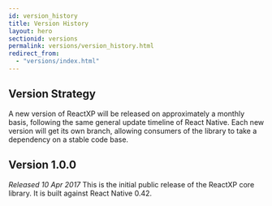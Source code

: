 ```yaml
---
id: version_history
title: Version History
layout: hero
sectionid: versions
permalink: versions/version_history.html
redirect_from:
  - "versions/index.html"
---
```


## Version Strategy

A new version of ReactXP will be released on approximately a monthly basis, following the same general update timeline of React Native. Each new version will get its own branch, allowing consumers of the library to take a dependency on a stable code base.


## Version 1.0.0

_Released 10 Apr 2017_
This is the initial public release of the ReactXP core library. It is built against React Native 0.42.
